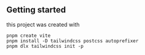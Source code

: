 ## Getting started

this project was created with

```shell
pnpm create vite
pnpm install -D tailwindcss postcss autoprefixer
pnpm dlx tailwindcss init -p
```
